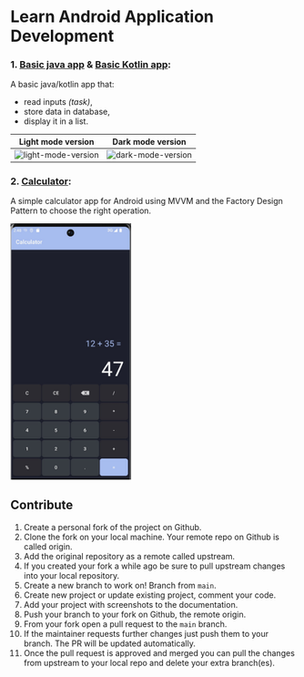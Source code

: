 # Learn Android Application Development

### 1. [Basic java app](https://github.com/driouecheMed/learn-android-dev/tree/main/basic-java-app) & [Basic Kotlin app](https://github.com/driouecheMed/learn-android-dev/tree/main/basic-kotlin-app):

A basic java/kotlin app that:
- read inputs *(task)*,
- store data in database,
- display it in a list.

Light mode version          |  Dark mode version
:-------------------------:|:-------------------------:
<img src="https://github.com/driouecheMed/learn-android-dev/blob/main/screenshots/basic-app-light-mode.jpeg" width="250" height="450" alt="light-mode-version" />  |  <img src="https://github.com/driouecheMed/learn-android-dev/blob/main/screenshots/basic-app-dark-mode.jpeg" width="250" height="450" alt="dark-mode-version" />


### 2. [Calculator](./Calculator):

A simple calculator app for Android using MVVM and the Factory Design Pattern to choose the right operation.

<img src="./screenshots/Calculator.jpg" height="450" alt="calculator app" />


## Contribute
1. Create a personal fork of the project on Github.
2. Clone the fork on your local machine. Your remote repo on Github is called origin.
3. Add the original repository as a remote called upstream.
4. If you created your fork a while ago be sure to pull upstream changes into your local repository.
5. Create a new branch to work on! Branch from `main`.
6. Create new project or update existing project, comment your code.
7. Add your project with screenshots to the documentation.
8. Push your branch to your fork on Github, the remote origin.
9. From your fork open a pull request to the `main` branch.
10. If the maintainer requests further changes just push them to your branch. The PR will be updated automatically.
11. Once the pull request is approved and merged you can pull the changes from upstream to your local repo and delete your extra branch(es).
